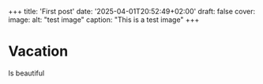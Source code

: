 +++
title: 'First post'
date: '2025-04-01T20:52:49+02:00'
draft: false
cover: 
    image: 
    alt: "test image"
    caption: "This is a test image"
+++

# Vacation

Is beautiful
